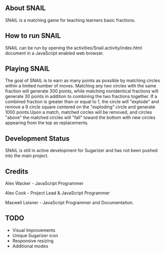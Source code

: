 ## About SNAIL
SNAIL is a matching game for teaching learners basic fractions.

## How to run SNAIL
SNAIL can be run by opening the activities/Snail.activity/index.html document in a JavaScript enabled web browser.

## Playing SNAIL
The goal of SNAIL is to earn as many points as possible by matching circles within a limited number of moves. Matching any two circles with the same fraction will generate 300 points, while matching nonidentical fractions will generate 30 points in addition to combining the two fractions together. If a combined fraction is greater than or equal to 1, the circle will "explode" and remove a 9 circle square centered on the "exploding" circle and generate 1000 points.Upon a match, matched circles will be removed, and circles "above" the matched circles will "fall" toward the bottom with new circles appearing from the top as replacements.

## Development Status
SNAIL is still in active development for Sugarizer and has not been pushed into the main project.

## Credits
Alex Wacker - JavaScript Programmer

Alex Cook - Project Lead & JavaScript Programmer

Maxwell Leisner - JavaScript Programmer and Documentation.

## TODO
 - Visual Improvements
 - Unique Sugarizer icon
 - Responsive resizing
 - Additional modes
